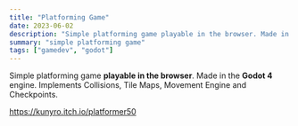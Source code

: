 ```yaml
---
title: "Platforming Game"
date: 2023-06-02
description: "Simple platforming game playable in the browser. Made in the Godot 4 engine. Implements Collisions, Tile Maps, Movement Engine and Checkpoints."
summary: "simple platforming game"
tags: ["gamedev", "godot"]
---
```

Simple platforming game **playable in the browser**. Made in the **Godot 4** engine. Implements Collisions, Tile Maps, Movement Engine and Checkpoints.

https://kunyro.itch.io/platformer50